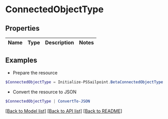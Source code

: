 # ConnectedObjectType
## Properties

Name | Type | Description | Notes
------------ | ------------- | ------------- | -------------

## Examples

- Prepare the resource
```powershell
$ConnectedObjectType = Initialize-PSSailpoint.BetaConnectedObjectType 
```

- Convert the resource to JSON
```powershell
$ConnectedObjectType | ConvertTo-JSON
```

[[Back to Model list]](../README.md#documentation-for-models) [[Back to API list]](../README.md#documentation-for-api-endpoints) [[Back to README]](../README.md)

